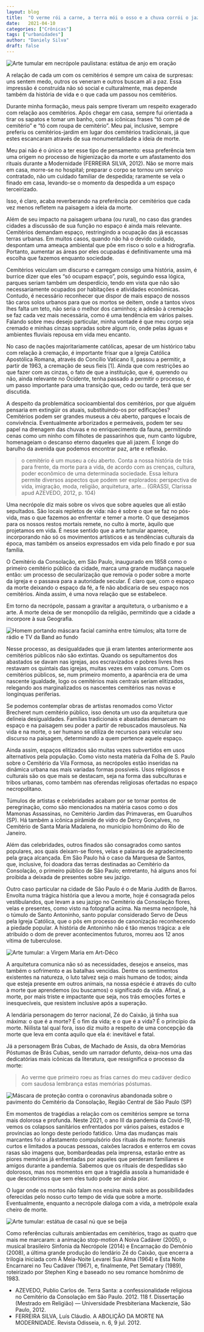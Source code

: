 ```yaml
---
layout: blog
title:  "O verme rói a carne, a terra mói o osso e a chuva corrói o jazigo"
date:   2021-04-10
categories: ["Crônicas"]
tags: ["urbanidades"]
author: "Daniely Silva"
draft: false
---
```

![Arte tumular em necrópole paulistana: estátua de anjo em oração](/img/blog/necropole1.jpg "A oração do arcanjo")

A relação de cada um com os cemitérios é sempre um caixa de surpresas: uns sentem medo, outros os veneram e outros buscam ali a paz. Essa impressão é construída não só social e culturalmente, mas depende também da história de vida e o que cada um passou nos cemitérios.

Durante minha formação, meus pais sempre tiveram um respeito exagerado com relação aos cemitérios. Após chegar em casa, sempre fui orientada a tirar os sapatos e tomar um banho, com as icônicas frases “tô com pé de cemitério” e “tô com roupa de cemitério”. Meu pai, inclusive, sempre preferiu os cemitérios-jardim em lugar dos cemitérios tradicionais, já que estes escancaram através de sua monumentalidade a ideia de morte.

Meu pai não é o único a ter esse tipo de pensamento: essa preferência tem uma origem no processo de higienização da morte e um afastamento dos rituais durante a Modernidade (FERREIRA SILVA, 2012). Não se morre mais em casa, morre-se no hospital; preparar o corpo se tornou um serviço contratado, não um cuidado familiar de despedida; raramente se vela o finado em casa, levando-se o momento da despedida a um espaço terceirizado.

Isso, é claro, acaba reverberando na preferência por cemitérios que cada vez menos refletem na paisagem a ideia da morte.

Além de seu impacto na paisagem urbana (ou rural), no caso das grandes cidades a discussão de sua função no espaço é ainda mais relevante. Cemitérios demandam espaço, restringindo a ocupação das já escassas terras urbanas. Em muitos casos, quando não há o devido cuidado, despontam uma ameaça ambiental que põe em risco o solo e a hidrografia. Portanto, aumentar as áreas por eles ocupadas é definitivamente uma má escolha que fazemos enquanto sociedade.

Cemitérios veiculam um discurso e carregam consigo uma história, assim, é burrice dizer que eles “só ocupam espaço”, pois, seguindo essa lógica, parques seriam também um desperdício, tendo em vista que não são necessariamente ocupados por habitações e atividades econômicas. Contudo, é necessário reconhecer que dispor de mais espaço de nossos tão caros solos urbanos para que os mortos se deitem, onde a tantos vivos lhes falta um teto, não seria o melhor dos caminhos; a adesão à cremação se faz cada vez mais necessária, como é uma tendência em vários países. Falando sobre meu desejo particular, minha vontade é que meu corpo seja cremado e minhas cinzas sopradas sobre algum rio, onde pelas águas e ambientes fluviais repousa em vida meu encanto.

No caso de nações majoritariamente católicas, apesar de um histórico tabu com relação à cremação, é importante frisar que a Igreja Católica Apostólica Romana, através do Concílio Vaticano II, passou a permitir, a partir de 1963, a cremação de seus fieis [1]. Ainda que com restrições ao que fazer com as cinzas, o fato de que a instituição, que é, querendo ou não, ainda relevante no Ocidente, tenha passado a permitir o processo, é um passo importante para uma transição que, cedo ou tarde, terá que ser discutida.

A despeito da problemática socioambiental dos cemitérios, por que alguém pensaria em extingüir os atuais, substituindo-os por edificações? Cemitérios podem ser grandes museus a céu aberto, parques e locais de convivência. Eventualmente arborizados e permeáveis, podem ter seu papel na drenagem das chuvas e no enriquecimento da fauna, permitindo cenas como um ninho com filhotes de passarinhos que, num canto lúgubre, homenageiam o descanso eterno daqueles que ali jazem. É longe do barulho da avenida que podemos encontrar paz, arte e reflexão.

>o cemitério é um museu a céu aberto. Conta a nossa história de trás para frente, da morte para a vida, de acordo com as crenças, cultura, poder econômico de uma determinada sociedade. Essa leitura permite diversos aspectos que podem ser explorados: perspectiva de vida, imigração, moda, religião, arquitetura, arte… (GRASSI, Clarissa apud AZEVEDO, 2012, p. 104)

Uma necrópole diz mais sobre os vivos que sobre aqueles que ali estão sepultados. São locais repletos de vida: não é sobre o que se faz no pós-vida, mas o que fazemos ao enfrentar e temer a morte. O que desejamos para os nossos restos mortais remete, no culto à morte, àquilo que projetamos em vida. É nesse sentido que a arte tumular aparece, incorporando não só os movimentos artísticos e as tendências culturais da época, mas também os anseios expressados em vida pelo finado e por sua família.

O Cemitério da Consolação, em São Paulo, inaugurado em 1858 como o primeiro cemitério público da cidade, marca uma grande mudança naquele então: um processo de secularização que removia o poder sobre a morte da igreja e o passava para a autoridade secular. É claro que, com o espaço da morte deixando o espaço da fé, a fé não abdicaria de seu espaço nos cemitérios. Ainda assim, é uma nova relação que se estabelece.

Em torno da necrópole, passam a gravitar a arquitetura, o urbanismo e a arte. A morte deixa de ser monopólio da religião, permitindo que a cidade a incorpore à sua Geografia.

![Homem portando máscara facial caminha entre túmulos; alta torre de rádio e TV da Band ao fundo](/img/blog/necropole2.jpg "A lúgubre paisagem da Necrópole conversa com a paisagem da Metrópole")

Nesse processo, as desigualdades que já eram latentes anteriormente aos cemitérios públicos não são extintas. Quando os sepultamentos dos abastados se davam nas igrejas, aos escravizados e pobres livres lhes restavam os quintais das igrejas, muitas vezes em valas comuns. Com os cemitérios públicos, se, num primeiro momento, a aparência era de uma nascente igualdade, logo os cemitérios mais centrais seriam elitizados, relegando aos marginalizados os nascentes cemitérios nas novas e longínquas periferias.

Se podemos contemplar obras de artistas renomados como Victor Brecheret num cemitério público, isso denota um uso da arquitetura que delineia desigualdades. Famílias tradicionais e abastadas demarcam no espaço e na paisagem seu poder a partir de rebuscados mausoleus. Na vida e na morte, o ser humano se utiliza de recursos para veicular seu discurso na paisagem, determinando a quem pertence aquele espaço.

Ainda assim, espaços elitizados são muitas vezes subvertidos em usos alternativos pela população. Como visto nesta matéria da Folha de S. Paulo sobre o Cemitério da Vila Formosa, as necrópoles estão inseridas na dinâmica urbana nas mais variadas formas possíveis. Usos religiosos e culturais são os que mais se destacam, seja na forma das subculturas e tribos urbanas, como também nas oferendas religiosas ofertadas no espaço necropolitano.

Túmulos de artistas e celebridades acabam por se tornar pontos de peregrinação, como são mencionados na matéria casos como o dos Mamonas Assassinas, no Cemitério Jardim das Primaveras, em Guarulhos (SP). Há também a icônica pirâmide de vidro de Dercy Gonçalves, no Cemitério de Santa Maria Madalena, no município homônimo do Rio de Janeiro.

Além das celebridades, outros finados são consagrados como santos populares, aos quais deixam-se flores, velas e palavras de agradecimento pela graça alcançada. Em São Paulo há o caso da Marquesa de Santos, que, inclusive, foi doadora das terras destinadas ao Cemitério da Consolação, o primeiro público de São Paulo; entretanto, há alguns anos foi proibida a deixada de presentes sobre seu jazigo.

Outro caso particular na cidade de São Paulo é o de Maria Judith de Barros. Envolta numa trágica história que a levou a morte, hoje é consagrada pelos vestibulandos, que levam a seu jazigo no Cemitério da Consolação flores, velas e presentes, como visto na fotografia acima. Na mesma necrópole, há o túmulo de Santo Antoninho, santo popular considerado Servo de Deus pela Igreja Católica, que o pôs em processo de canonização reconhecendo a piedade popular. A história de Antoninho não é tão menos trágica: a ele atribuído o dom de prever acontecimentos futuros, morreu aos 12 anos vítima de tuberculose.

![Arte tumular: a Virgem Maria em Art-Déco](/img/blog/necropole3.jpg "Nossa Senhora lúgubre")

A arquitetura comunica não só as necessidades, desejos e anseios, mas também o sofrimento e as batalhas vencidas. Dentre os sentimentos existentes na natureza, o luto talvez seja o mais humano de todos; ainda que esteja presente em outros animais, na nossa espécie é através do culto à morte que aprendemos (ou buscamos) o significado da vida. Afinal, a morte, por mais triste e impactante que seja, nos trás emoções fortes e inesquecíveis, que resistem inclusive após a superação.

A lendária personagem do terror nacional, Zé do Caixão, já tinha sua máxima: o que é a morte? É o fim da vida; e o que é a vida? É o princípio da morte. Niilista tal qual fora, isso diz muito a respeito de uma concepção da morte que leva em conta aquilo que ela é: inevitável e fatal.

Já a personagem Brás Cubas, de Machado de Assis, da obra Memórias Póstumas de Brás Cubas, sendo um narrador defunto, deixa-nos uma das dedicatórias mais icônicas da literatura, que ressignifica o processo da morte:

>Ao verme que primeiro roeu as frias carnes do meu cadáver dedico com saudosa lembrança estas memórias póstumas.

![Máscara de proteção contra o coronavírus abandonada sobre o pavimento do Cemitério da Consolação, Região Central de São Paulo (SP)](/img/blog/necropole4.jpg "A proteção entre a morte")

Em momentos de tragédias a relação com os cemitérios sempre se torna mais dolorosa e profunda. Neste 2021, o ano III da pandemia da Covid-19, vemos os colapsos sanitários enfrentados por vários países, estados e províncias ao longo deste período fatídico. Uma das mudanças mais marcantes foi o afastamento compulsório dos rituais da morte: funerais curtos e limitados a poucas pessoas, caixões lacrados e enterros em covas rasas são imagens que, bombardeadas pela imprensa, estarão entre as piores memórias já enfrentadas por aqueles que perderam familiares e amigos durante a pandemia. Sabemos que os rituais de despedidas são dolorosos, mas nos momentos em que a tragédia assola a humanidade é que descobrimos que sem eles tudo pode ser ainda pior.

O lugar onde os mortos não falam nos ensina mais sobre as possibilidades oferecidas pelo nosso curto tempo de vida que sobre a morte. Eventualmente, enquanto a necrópole dialoga com a vida, a metrópole exala cheiro de morte.

![Arte tumular: estátua de casal nú que se beija](/img/blog/necropole6.jpg "Famosa obra de arte tumular do Cemitério da Consolação")

Como referências culturais ambientadas em cemitérios, trago as quatro que mais me marcaram: a animação stop-motion A Noiva Cadáver (2005), o musical brasileiro Sinfonia da Necrópole (2014) e Encarnação do Demônio (2008), a última grande produção do lendário Zé do Caixão, que encerra a trilogia iniciada com À Meia-Noite Levarei Sua Alma (1964) e Esta Noite Encarnarei no Teu Cadáver (1967), e, finalmente, Pet Sematary (1989), roteirizado por Stephen King e baseado no seu romance homônimo de 1983.

* AZEVEDO, Publio Carlos de. Terra Santa: a confessionalidade religiosa no Cemitério da Consolação em São Paulo. 2012. 118 f. Dissertação (Mestrado em Religião) — Universidade Presbiteriana Mackenzie, São Paulo, 2012.
* FERREIRA SILVA, Luís Cláudio. A ABOLIÇÃO DA MORTE NA MODERNIDADE. Revista Odisseia, n. 6, 9 jul. 2012.
